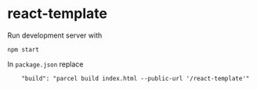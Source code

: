 # react-template

Run development server with
```
npm start
```

In `package.json` replace
```
    "build": "parcel build index.html --public-url '/react-template'"
```